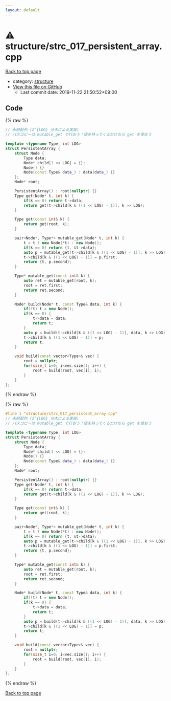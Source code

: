 ```yaml
---
layout: default
---
```


<!-- mathjax config similar to math.stackexchange -->
<script type="text/javascript" async
  src="https://cdnjs.cloudflare.com/ajax/libs/mathjax/2.7.5/MathJax.js?config=TeX-MML-AM_CHTML">
</script>
<script type="text/x-mathjax-config">
  MathJax.Hub.Config({
    TeX: { equationNumbers: { autoNumber: "AMS" }},
    tex2jax: {
      inlineMath: [ ['$','$'] ],
      processEscapes: true
    },
    "HTML-CSS": { matchFontHeight: false },
    displayAlign: "left",
    displayIndent: "2em"
  });
</script>

<script type="text/javascript" src="https://cdnjs.cloudflare.com/ajax/libs/jquery/3.4.1/jquery.min.js"></script>
<script src="https://cdn.jsdelivr.net/npm/jquery-balloon-js@1.1.2/jquery.balloon.min.js" integrity="sha256-ZEYs9VrgAeNuPvs15E39OsyOJaIkXEEt10fzxJ20+2I=" crossorigin="anonymous"></script>
<script type="text/javascript" src="../../assets/js/copy-button.js"></script>
<link rel="stylesheet" href="../../assets/css/copy-button.css" />


# :warning: structure/strc_017_persistent_array.cpp

<a href="../../index.html">Back to top page</a>

* category: <a href="../../index.html#07414f4e15ca943e6cde032dec85d92f">structure</a>
* <a href="{{ site.github.repository_url }}/blob/master/structure/strc_017_persistent_array.cpp">View this file on GitHub</a>
    - Last commit date: 2019-11-22 21:50:52+09:00




## Code

<a id="unbundled"></a>
{% raw %}
```cpp
// 永続配列 (2^{LOG} 分木による実装)
// パスコピーは mutable_get で行おう！値を持ってくるだけなら get を使おう

template <typename Type, int LOG>
struct PersistentArray {
    struct Node {
        Type data;
        Node* child[1 << LOG] = {};
        Node() {}
        Node(const Type& data_) : data(data_) {}
    };
    Node* root;

    PersistentArray() : root(nullptr) {}
    Type get(Node* t, int k) {
        if(k == 0) return t->data;
        return get(t->child[k & ((1 << LOG) - 1)], k >> LOG);
    }

    Type get(const int& k) {
        return get(root, k);
    }

    pair<Node*, Type*> mutable_get(Node* t, int k) {
        t = t ? new Node(*t) : new Node();
        if(k == 0) return {t, &t->data};
        auto p = mutable_get(t->child[k & ((1 << LOG) - 1)], k >> LOG);
        t->child[k & ((1 << LOG) - 1)] = p.first;
        return {t, p.second};
    }

    Type* mutable_get(const int& k) {
        auto ret = mutable_get(root, k);
        root = ret.first;
        return ret.second;
    }

    Node* build(Node* t, const Type& data, int k) {
        if(!t) t = new Node();
        if(k == 0) {
            t->data = data;
            return t;
        }
        auto p = build(t->child[k & ((1 << LOG) - 1)], data, k >> LOG);
        t->child[k & ((1 << LOG) - 1)] = p;
        return t;
    }

    void build(const vector<Type>& vec) {
        root = nullptr;
        for(size_t i=0; i<vec.size(); i++) {
            root = build(root, vec[i], i);
        }
    }
};
```
{% endraw %}

<a id="bundled"></a>
{% raw %}
```cpp
#line 1 "structure/strc_017_persistent_array.cpp"
// 永続配列 (2^{LOG} 分木による実装)
// パスコピーは mutable_get で行おう！値を持ってくるだけなら get を使おう

template <typename Type, int LOG>
struct PersistentArray {
    struct Node {
        Type data;
        Node* child[1 << LOG] = {};
        Node() {}
        Node(const Type& data_) : data(data_) {}
    };
    Node* root;

    PersistentArray() : root(nullptr) {}
    Type get(Node* t, int k) {
        if(k == 0) return t->data;
        return get(t->child[k & ((1 << LOG) - 1)], k >> LOG);
    }

    Type get(const int& k) {
        return get(root, k);
    }

    pair<Node*, Type*> mutable_get(Node* t, int k) {
        t = t ? new Node(*t) : new Node();
        if(k == 0) return {t, &t->data};
        auto p = mutable_get(t->child[k & ((1 << LOG) - 1)], k >> LOG);
        t->child[k & ((1 << LOG) - 1)] = p.first;
        return {t, p.second};
    }

    Type* mutable_get(const int& k) {
        auto ret = mutable_get(root, k);
        root = ret.first;
        return ret.second;
    }

    Node* build(Node* t, const Type& data, int k) {
        if(!t) t = new Node();
        if(k == 0) {
            t->data = data;
            return t;
        }
        auto p = build(t->child[k & ((1 << LOG) - 1)], data, k >> LOG);
        t->child[k & ((1 << LOG) - 1)] = p;
        return t;
    }

    void build(const vector<Type>& vec) {
        root = nullptr;
        for(size_t i=0; i<vec.size(); i++) {
            root = build(root, vec[i], i);
        }
    }
};
```
{% endraw %}

<a href="../../index.html">Back to top page</a>

